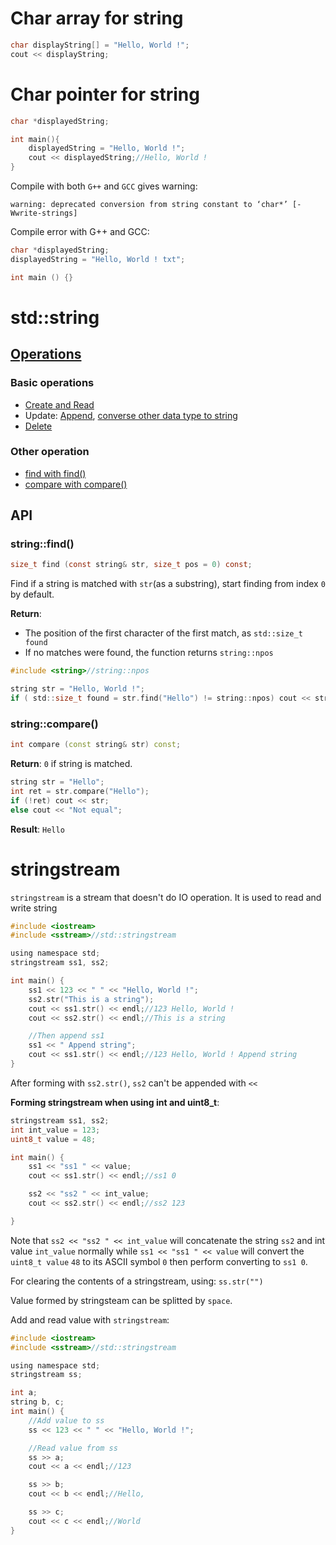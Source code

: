 # Char array for string

```cpp
char displayString[] = "Hello, World !";
cout << displayString;
```

# Char pointer for string

```cpp
char *displayedString;

int main(){
    displayedString = "Hello, World !";
    cout << displayedString;//Hello, World !
}    
```

Compile with both ``G++`` and ``GCC`` gives warning:

```
warning: deprecated conversion from string constant to ‘char*’ [-Wwrite-strings]
```

Compile error with G++ and GCC:

```cpp
char *displayedString;
displayedString = "Hello, World ! txt";

int main () {}
```

# std::string

## [Operations](string%20operations.md)

### Basic operations

* [Create and Read](string%20operations.md#create-and-read)
* Update: [Append](string%20operations.md#append-string), [converse other data type to string](string%20operations.md#conversion)
* [Delete](string%20operations.md#delete)

### Other operation

* [find with find()](#stringfind)
* [compare with compare()](#stringcompare)

## API

### string::find()

```c
size_t find (const string& str, size_t pos = 0) const;
```

Find if a string is matched with ``str``(as a substring), start finding from index ``0`` by default.

**Return**:

* The position of the first character of the first match, as ``std::size_t found``
* If no matches were found, the function returns ``string::npos``

```c
#include <string>//string::npos

string str = "Hello, World !";
if ( std::size_t found = str.find("Hello") != string::npos) cout << str << endl;
```

### string::compare()

```cpp
int compare (const string& str) const;
```
**Return**: ``0`` if string is matched.

```cpp
string str = "Hello";
int ret = str.compare("Hello");
if (!ret) cout << str;
else cout << "Not equal";
```
**Result**: ``Hello``
# stringstream

``stringstream`` is a stream that doesn't do IO operation. It is used to read and write string

```c
#include <iostream>
#include <sstream>//std::stringstream

using namespace std;
stringstream ss1, ss2;

int main() {
    ss1 << 123 << " " << "Hello, World !";
    ss2.str("This is a string");
    cout << ss1.str() << endl;//123 Hello, World !
    cout << ss2.str() << endl;//This is a string

    //Then append ss1
    ss1 << " Append string";
    cout << ss1.str() << endl;//123 Hello, World ! Append string
}
```

After forming with ``ss2.str()``, ``ss2`` can't be appended with ``<<``

**Forming stringstream when using int and uint8_t**:

```c
stringstream ss1, ss2;
int int_value = 123;
uint8_t value = 48;

int main() {
	ss1 << "ss1 " << value;
	cout << ss1.str() << endl;//ss1 0

	ss2 << "ss2 " << int_value;
	cout << ss2.str() << endl;//ss2 123

}
```

Note that ``ss2 << "ss2 " << int_value`` will concatenate the string ``ss2`` and int value ``int_value`` normally while ``ss1 << "ss1 " << value`` will convert the ``uint8_t value`` ``48`` to its ASCII symbol ``0`` then perform converting to ``ss1 0``.

For clearing the contents of a stringstream, using: ``ss.str("")``

Value formed by stringsteam can be splitted by ``space``.

Add and read value with ``stringstream``:

```c
#include <iostream>
#include <sstream>//std::stringstream

using namespace std;
stringstream ss;

int a;
string b, c;
int main() {
    //Add value to ss
    ss << 123 << " " << "Hello, World !";

    //Read value from ss
    ss >> a;
    cout << a << endl;//123

    ss >> b;
    cout << b << endl;//Hello,

    ss >> c;
    cout << c << endl;//World
}
```
